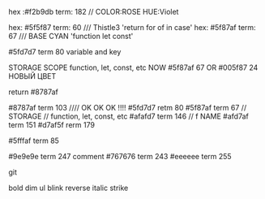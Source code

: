 hex :#f2b9db term: 182 // COLOR:ROSE HUE:Violet

hex: #5f5f87 term: 60 /// Thistle3 'return for of in case'
hex: #5f87af term: 67 /// BASE CYAN 'function let const'

#5fd7d7 term 80 variable and key

STORAGE SCOPE function, let, const, etc
NOW #5f87af 67 OR #005f87 24 НОВЫЙ ЦВЕТ

return #8787af

#8787af term 103 //// OK OK OK !!!!
#5fd7d7 retm 80
#5f87af term 67 // STORAGE // function, let, const, etc
#afafd7 term 146 // f NAME
#afd7af term 151
#d7af5f rerm 179

#5fffaf term 85

#9e9e9e term 247 comment
#767676 term 243
#eeeeee term 255

git

bold
dim
ul
blink
reverse
italic
strike
